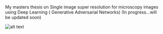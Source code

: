 My masters thesis on Single image super resolution for microscopy images using Deep Learning ( Generative Adversarial Networks) 
(In progress...will be updated soon)

![alt text](https://github.com/Saurabh23/Single-Image-Super-resolution-for-high-content-screening-images-using-Deep-Learning/blob/master/thesis_scripts/prelim_results/111.gif)

